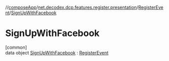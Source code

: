 //[composeApp](../../../../index.md)/[net.decodex.dcp.features.register.presentation](../../index.md)/[RegisterEvent](../index.md)/[SignUpWithFacebook](index.md)

# SignUpWithFacebook

[common]\
data object [SignUpWithFacebook](index.md) : [RegisterEvent](../index.md)

